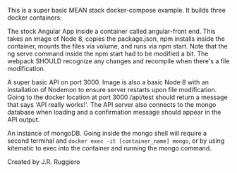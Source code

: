 This is a super basic MEAN stack docker-compose example. It builds three docker containers:

The stock Angular App inside a container called angular-front end. This takes an image of Node 8, copies the package.json, npm installs inside the container, mounts the files via volume, and runs via npm start. Note that the ng serve command inside the npm start had to be modified a bit. The webpack SHOULD recognize any changes and recompile when there's a file modification.

A super basic API on port 3000. Image is also a basic Node:8 with an installation of Nodemon to ensure server restarts upon file modification. Going to the docker location at port 3000 /api/test should return a message that says 'API really works!'. The API server also connects to the mongo database when loading and a confirmation message should appear in the API output.  

An instance of mongoDB. Going inside the mongo shell will require a second terminal and `docker exec -it [container_name] mongo`, or by using kitematic to exec into the container and running the mongo command.

Created by J.R. Ruggiero 